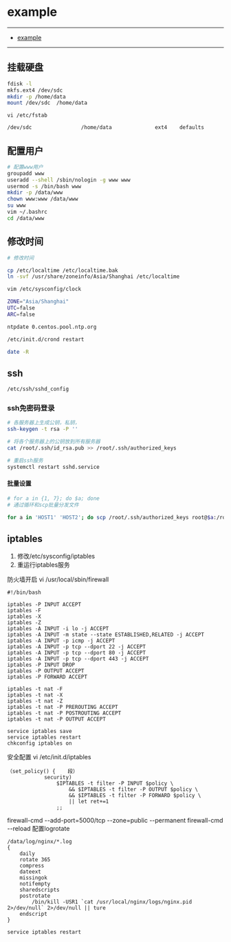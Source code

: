# example

---

- [example](#example)

---

## 挂载硬盘

``` sh
fdisk -l
mkfs.ext4 /dev/sdc
mkdir -p /home/data
mount /dev/sdc  /home/data
```

`vi /etc/fstab`

``` sh
/dev/sdc                /home/data              ext4    defaults        0 0
```

## 配置用户

``` sh
# 配置www用户
groupadd www
useradd --shell /sbin/nologin -g www www
usermod -s /bin/bash www
mkdir -p /data/www
chown www:www /data/www
su www
vim ~/.bashrc
cd /data/www
```

## 修改时间

``` sh
# 修改时间

cp /etc/localtime /etc/localtime.bak
ln -svf /usr/share/zoneinfo/Asia/Shanghai /etc/localtime

vim /etc/sysconfig/clock

ZONE="Asia/Shanghai"
UTC=false
ARC=false

ntpdate 0.centos.pool.ntp.org

/etc/init.d/crond restart

date -R
```

## ssh

``` sh
/etc/ssh/sshd_config
```

### ssh免密码登录

``` sh
# 各服务器上生成公钥，私钥，
ssh-keygen -t rsa -P ''

# 将各个服务器上的公钥放到所有服务器
cat /root/.ssh/id_rsa.pub >> /root/.ssh/authorized_keys

# 重启ssh服务
systemctl restart sshd.service
```

#### 批量设置

``` sh
# for a in {1, 7}; do $a; done
# 通过循环和scp批量分发文件

for a in 'HOST1' 'HOST2'; do scp /root/.ssh/authorized_keys root@$a:/root/.ssh/authorized_keys; done
```

## iptables

1. 修改/etc/sysconfig/iptables
2. 重运行iptables服务

防火墙开启
vi /usr/local/sbin/firewall

```
#!/bin/bash

iptables -P INPUT ACCEPT
iptables -F
iptables -X
iptables -Z
iptables -A INPUT -i lo -j ACCEPT
iptables -A INPUT -m state --state ESTABLISHED,RELATED -j ACCEPT
iptables -A INPUT -p icmp -j ACCEPT
iptables -A INPUT -p tcp --dport 22 -j ACCEPT
iptables -A INPUT -p tcp --dport 80 -j ACCEPT
iptables -A INPUT -p tcp --dport 443 -j ACCEPT
iptables -P INPUT DROP
iptables -P OUTPUT ACCEPT
iptables -P FORWARD ACCEPT

iptables -t nat -F
iptables -t nat -X
iptables -t nat -Z
iptables -t nat -P PREROUTING ACCEPT
iptables -t nat -P POSTROUTING ACCEPT
iptables -t nat -P OUTPUT ACCEPT

service iptables save
service iptables restart
chkconfig iptables on
```

安全配置
vi /etc/init.d/iptables
```
（set_policy() {    段）
            security)
                $IPTABLES -t filter -P INPUT $policy \
                    && $IPTABLES -t filter -P OUTPUT $policy \
                    && $IPTABLES -t filter -P FORWARD $policy \
                    || let ret+=1
                ;;
```


firewall-cmd --add-port=5000/tcp --zone=public --permanent
firewall-cmd --reload
配置logrotate



```
/data/log/nginx/*.log
{
    daily
    rotate 365
    compress
    dateext
    missingok
    notifempty
    sharedscripts
    postrotate
        /bin/kill -USR1 `cat /usr/local/nginx/logs/nginx.pid 2>/dev/null` 2>/dev/null || ture
    endscript
}
```

``` sh
service iptables restart
```
